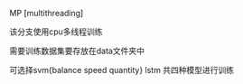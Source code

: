 MP [multithreading]

该分支使用cpu多线程训练

需要训练数据集要存放在data文件夹中

可选择svm{balance speed quantity} lstm 共四种模型进行训练


